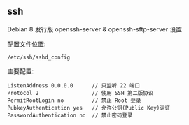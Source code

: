 ## ssh

Debian 8 发行版 openssh-server & openssh-sftp-server 设置

配置文件位置:

```
/etc/ssh/sshd_config
```

主要配置:

```
ListenAddress 0.0.0.0      // 只监听 22 端口
Protocol 2                 // 使用 SSH 第二版协议
PermitRootLogin no         // 禁止 Root 登录
PubkeyAuthentication yes   // 允许公钥(Public Key)认证
PasswordAuthentication no  // 禁止密码登录
```
